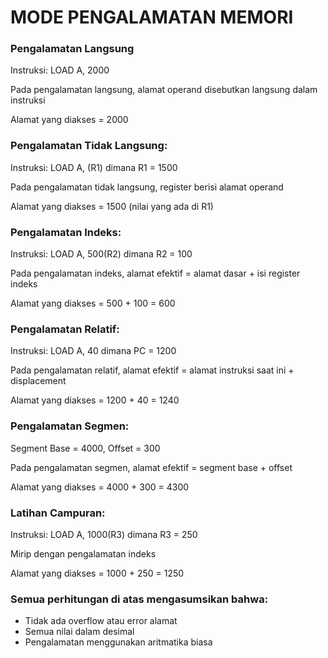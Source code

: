 # MODE PENGALAMATAN MEMORI

### Pengalamatan Langsung

Instruksi: LOAD A, 2000

Pada pengalamatan langsung, alamat operand disebutkan langsung dalam instruksi

Alamat yang diakses = 2000


### Pengalamatan Tidak Langsung:

Instruksi: LOAD A, (R1) dimana R1 = 1500

Pada pengalamatan tidak langsung, register berisi alamat operand

Alamat yang diakses = 1500 (nilai yang ada di R1)


### Pengalamatan Indeks:

Instruksi: LOAD A, 500(R2) dimana R2 = 100

Pada pengalamatan indeks, alamat efektif = alamat dasar + isi register indeks

Alamat yang diakses = 500 + 100 = 600


### Pengalamatan Relatif:

Instruksi: LOAD A, 40 dimana PC = 1200

Pada pengalamatan relatif, alamat efektif = alamat instruksi saat ini + displacement

Alamat yang diakses = 1200 + 40 = 1240


### Pengalamatan Segmen:

Segment Base = 4000, Offset = 300

Pada pengalamatan segmen, alamat efektif = segment base + offset

Alamat yang diakses = 4000 + 300 = 4300


### Latihan Campuran:

Instruksi: LOAD A, 1000(R3) dimana R3 = 250

Mirip dengan pengalamatan indeks

Alamat yang diakses = 1000 + 250 = 1250

### Semua perhitungan di atas mengasumsikan bahwa:

- Tidak ada overflow atau error alamat
- Semua nilai dalam desimal
- Pengalamatan menggunakan aritmatika biasa
